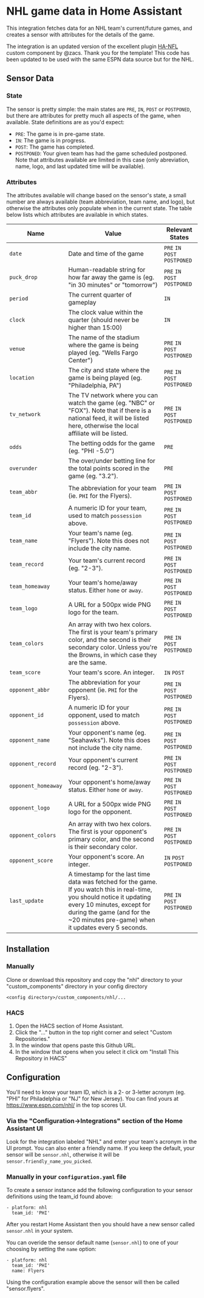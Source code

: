 # NHL game data in Home Assistant

This integration fetches data for an NHL team's current/future games, and creates a sensor with attributes for the details of the game. 

The integration is an updated version of the excellent plugin [HA-NFL](https://github.com/zacs/ha-nfl) custom component by @zacs. Thank you for the template!  This code has been updated to be used with the same ESPN data source but for the NHL.  

## Sensor Data

### State
The sensor is pretty simple: the main states are `PRE`, `IN`, `POST` or `POSTPONED`, but there are attributes for pretty much all aspects of the game, when available. State definitions are as you'd expect:
- `PRE`: The game is in pre-game state.  
- `IN`: The game is in progress.
- `POST`: The game has completed. 
- `POSTPONED`: Your given team has had the game scheduled postponed. Note that attributes available are limited in this case (only abreviation, name, logo, and last updated time will be available).  

### Attributes
The attributes available will change based on the sensor's state, a small number are always available (team abbreviation, team name, and logo), but otherwise the attributes only populate when in the current state. The table below lists which attributes are available in which states. 

| Name | Value | Relevant States |
| --- | --- | --- |
| `date` | Date and time of the game | `PRE` `IN` `POST` `POSTPONED` |
| `puck_drop` | Human-readable string for how far away the game is (eg. "in 30 minutes" or "tomorrow") |  `PRE` `IN` `POST` `POSTPONED` |
| `period` | The current quarter of gameplay | `IN` |
| `clock` | The clock value within the quarter (should never be higher than 15:00) | `IN` |
| `venue` | The name of the stadium where the game is being played (eg. "Wells Fargo Center") | `PRE` `IN` `POST` `POSTPONED` |
| `location` | The city and state where the game is being played (eg. "Philadelphia, PA") | `PRE` `IN` `POST` `POSTPONED` |
| `tv_network` | The TV network where you can watch the game (eg. "NBC" or "FOX"). Note that if there is a national feed, it will be listed here, otherwise the local affiliate will be listed. | `PRE` `IN` `POST` `POSTPONED` |
| `odds` | The betting odds for the game (eg. "PHI -5.0") | `PRE` |
| `overunder` | The over/under betting line for the total points scored in the game (eg. "3.2"). | `PRE` |
| `team_abbr` | The abbreviation for your team (ie. `PHI` for the Flyers). | `PRE` `IN` `POST` `POSTPONED` |
| `team_id` | A numeric ID for your team, used to match `possession` above. | `PRE` `IN` `POST` `POSTPONED` |
| `team_name` | Your team's name (eg. "Flyers"). Note this does not include the city name. | `PRE` `IN` `POST` `POSTPONED` |
| `team_record` | Your team's current record (eg. "2-3"). | `PRE` `IN` `POST` `POSTPONED` |
| `team_homeaway` | Your team's home/away status. Either `home` or `away`. | `PRE` `IN` `POST` `POSTPONED` |
| `team_logo` | A URL for a 500px wide PNG logo for the team. | `PRE` `IN` `POST` `POSTPONED` |
| `team_colors` | An array with two hex colors. The first is your team's primary color, and the second is their secondary color. Unless you're the Browns, in which case they are the same. | `PRE` `IN` `POST` `POSTPONED` |
| `team_score` | Your team's score. An integer. | `IN` `POST`|
| `opponent_abbr` | The abbreviation for your opponent (ie. `PHI` for the Flyers). | `PRE` `IN` `POST`  `POSTPONED` |
| `opponent_id` | A numeric ID for your opponent, used to match `possession` above. | `PRE` `IN` `POST` `POSTPONED` |
| `opponent_name` | Your opponent's name (eg. "Seahawks"). Note this does not include the city name. | `PRE` `IN` `POST`  `POSTPONED` |
| `opponent_record` | Your opponent's current record (eg. "2-3"). | `PRE` `IN` `POST` `POSTPONED` |
| `opponent_homeaway` | Your opponent's home/away status. Either `home` or `away`. | `PRE` `IN` `POST` `POSTPONED` |
| `opponent_logo` | A URL for a 500px wide PNG logo for the opponent. | `PRE` `IN` `POST` `POSTPONED` |
| `opponent_colors` | An array with two hex colors. The first is your opponent's primary color, and the second is their secondary color. | `PRE` `IN` `POST` `POSTPONED` |
| `opponent_score` | Your opponent's score. An integer. | `IN` `POST` `POSTPONED` |
| `last_update` | A timestamp for the last time data was fetched for the game. If you watch this in real-time, you should notice it updating every 10 minutes, except for during the game (and for the ~20 minutes pre-game) when it updates every 5 seconds. | `PRE` `IN` `POST` `POSTPONED` |

## Installation

### Manually

Clone or download this repository and copy the "nhl" directory to your "custom_components" directory in your config directory

```<config directory>/custom_components/nhl/...```
  
### HACS

1. Open the HACS section of Home Assistant.
2. Click the "..." button in the top right corner and select "Custom Repositories."
3. In the window that opens paste this Github URL.
4. In the window that opens when you select it click om "Install This Repository in HACS"
  
## Configuration

You'll need to know your team ID, which is a 2- or 3-letter acronym (eg. "PHI" for Philadelphia or "NJ" for New Jersey). You can find yours at https://www.espn.com/nhl/ in the top scores UI. 

### Via the "Configuration->Integrations" section of the Home Assistant UI

Look for the integration labeled "NHL" and enter your team's acronym in the UI prompt. You can also enter a friendly name. If you keep the default, your sensor will be `sensor.nhl`, otherwise it will be `sensor.friendly_name_you_picked`. 

### Manually in your `configuration.yaml` file

To create a sensor instance add the following configuration to your sensor definitions using the team_id found above:

```
- platform: nhl
  team_id: 'PHI'
```

After you restart Home Assistant then you should have a new sensor called `sensor.nhl` in your system.

You can overide the sensor default name (`sensor.nhl`) to one of your choosing by setting the `name` option:

```
- platform: nhl
  team_id: 'PHI'
  name: Flyers
```

Using the configuration example above the sensor will then be called "sensor.flyers".